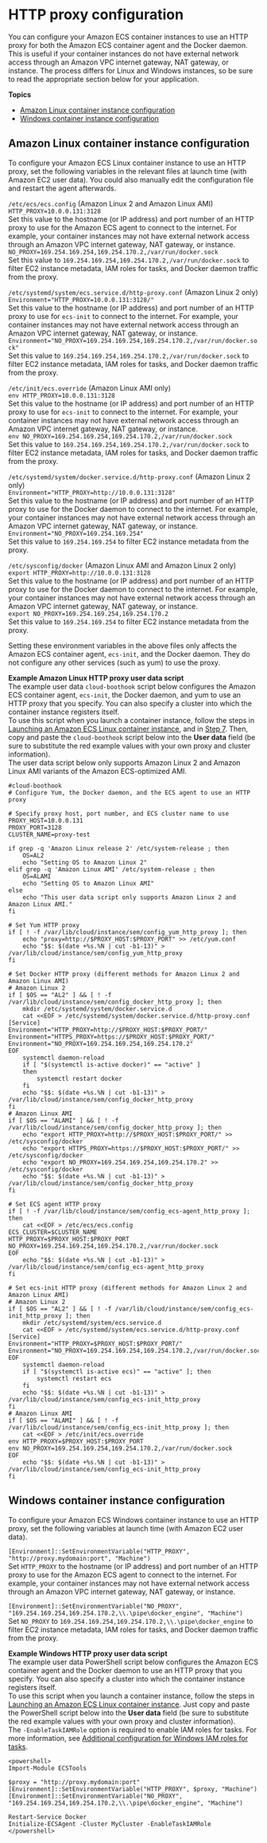 # HTTP proxy configuration<a name="http_proxy_config"></a>

You can configure your Amazon ECS container instances to use an HTTP proxy for both the Amazon ECS container agent and the Docker daemon\. This is useful if your container instances do not have external network access through an Amazon VPC internet gateway, NAT gateway, or instance\. The process differs for Linux and Windows instances, so be sure to read the appropriate section below for your application\.

**Topics**
+ [Amazon Linux container instance configuration](#linux-proxy)
+ [Windows container instance configuration](#windows-proxy)

## Amazon Linux container instance configuration<a name="linux-proxy"></a>

To configure your Amazon ECS Linux container instance to use an HTTP proxy, set the following variables in the relevant files at launch time \(with Amazon EC2 user data\)\. You could also manually edit the configuration file and restart the agent afterwards\.

`/etc/ecs/ecs.config` \(Amazon Linux 2 and Amazon Linux AMI\)    
`HTTP_PROXY=10.0.0.131:3128`  
Set this value to the hostname \(or IP address\) and port number of an HTTP proxy to use for the Amazon ECS agent to connect to the internet\. For example, your container instances may not have external network access through an Amazon VPC internet gateway, NAT gateway, or instance\.  
`NO_PROXY=169.254.169.254,169.254.170.2,/var/run/docker.sock`  
Set this value to `169.254.169.254,169.254.170.2,/var/run/docker.sock` to filter EC2 instance metadata, IAM roles for tasks, and Docker daemon traffic from the proxy\. 

`/etc/systemd/system/ecs.service.d/http-proxy.conf` \(Amazon Linux 2 only\)    
`Environment="HTTP_PROXY=10.0.0.131:3128/"`  
Set this value to the hostname \(or IP address\) and port number of an HTTP proxy to use for `ecs-init` to connect to the internet\. For example, your container instances may not have external network access through an Amazon VPC internet gateway, NAT gateway, or instance\.  
`Environment="NO_PROXY=169.254.169.254,169.254.170.2,/var/run/docker.sock"`  
Set this value to `169.254.169.254,169.254.170.2,/var/run/docker.sock` to filter EC2 instance metadata, IAM roles for tasks, and Docker daemon traffic from the proxy\. 

`/etc/init/ecs.override` \(Amazon Linux AMI only\)    
`env HTTP_PROXY=10.0.0.131:3128`  
Set this value to the hostname \(or IP address\) and port number of an HTTP proxy to use for `ecs-init` to connect to the internet\. For example, your container instances may not have external network access through an Amazon VPC internet gateway, NAT gateway, or instance\.  
`env NO_PROXY=169.254.169.254,169.254.170.2,/var/run/docker.sock`  
Set this value to `169.254.169.254,169.254.170.2,/var/run/docker.sock` to filter EC2 instance metadata, IAM roles for tasks, and Docker daemon traffic from the proxy\. 

`/etc/systemd/system/docker.service.d/http-proxy.conf` \(Amazon Linux 2 only\)    
`Environment="HTTP_PROXY=http://10.0.0.131:3128"`  
Set this value to the hostname \(or IP address\) and port number of an HTTP proxy to use for the Docker daemon to connect to the internet\. For example, your container instances may not have external network access through an Amazon VPC internet gateway, NAT gateway, or instance\.  
`Environment="NO_PROXY=169.254.169.254"`  
Set this value to `169.254.169.254` to filter EC2 instance metadata from the proxy\. 

`/etc/sysconfig/docker` \(Amazon Linux AMI and Amazon Linux 2 only\)    
`export HTTP_PROXY=http://10.0.0.131:3128`  
Set this value to the hostname \(or IP address\) and port number of an HTTP proxy to use for the Docker daemon to connect to the internet\. For example, your container instances may not have external network access through an Amazon VPC internet gateway, NAT gateway, or instance\.  
`export NO_PROXY=169.254.169.254,169.254.170.2`  
Set this value to `169.254.169.254` to filter EC2 instance metadata from the proxy\. 

Setting these environment variables in the above files only affects the Amazon ECS container agent, `ecs-init`, and the Docker daemon\. They do not configure any other services \(such as yum\) to use the proxy\.

**Example Amazon Linux HTTP proxy user data script**  
The example user data `cloud-boothook` script below configures the Amazon ECS container agent, `ecs-init`, the Docker daemon, and yum to use an HTTP proxy that you specify\. You can also specify a cluster into which the container instance registers itself\.  
To use this script when you launch a container instance, follow the steps in [Launching an Amazon ECS Linux container instance](launch_container_instance.md), and in [Step 7](launch_container_instance.md#instance-launch-user-data-step)\. Then, copy and paste the `cloud-boothook` script below into the **User data** field \(be sure to substitute the red example values with your own proxy and cluster information\)\.  
The user data script below only supports Amazon Linux 2 and Amazon Linux AMI variants of the Amazon ECS\-optimized AMI\.

```
#cloud-boothook
# Configure Yum, the Docker daemon, and the ECS agent to use an HTTP proxy

# Specify proxy host, port number, and ECS cluster name to use
PROXY_HOST=10.0.0.131
PROXY_PORT=3128
CLUSTER_NAME=proxy-test

if grep -q 'Amazon Linux release 2' /etc/system-release ; then
    OS=AL2
    echo "Setting OS to Amazon Linux 2"
elif grep -q 'Amazon Linux AMI' /etc/system-release ; then
    OS=ALAMI
    echo "Setting OS to Amazon Linux AMI"
else
    echo "This user data script only supports Amazon Linux 2 and Amazon Linux AMI."
fi

# Set Yum HTTP proxy
if [ ! -f /var/lib/cloud/instance/sem/config_yum_http_proxy ]; then
    echo "proxy=http://$PROXY_HOST:$PROXY_PORT" >> /etc/yum.conf
    echo "$$: $(date +%s.%N | cut -b1-13)" > /var/lib/cloud/instance/sem/config_yum_http_proxy
fi

# Set Docker HTTP proxy (different methods for Amazon Linux 2 and Amazon Linux AMI)
# Amazon Linux 2
if [ $OS == "AL2" ] && [ ! -f /var/lib/cloud/instance/sem/config_docker_http_proxy ]; then
    mkdir /etc/systemd/system/docker.service.d
    cat <<EOF > /etc/systemd/system/docker.service.d/http-proxy.conf
[Service]
Environment="HTTP_PROXY=http://$PROXY_HOST:$PROXY_PORT/"
Environment="HTTPS_PROXY=https://$PROXY_HOST:$PROXY_PORT/"
Environment="NO_PROXY=169.254.169.254,169.254.170.2"
EOF
    systemctl daemon-reload
    if [ "$(systemctl is-active docker)" == "active" ] 
    then 
        systemctl restart docker
    fi 
    echo "$$: $(date +%s.%N | cut -b1-13)" > /var/lib/cloud/instance/sem/config_docker_http_proxy
fi
# Amazon Linux AMI
if [ $OS == "ALAMI" ] && [ ! -f /var/lib/cloud/instance/sem/config_docker_http_proxy ]; then
    echo "export HTTP_PROXY=http://$PROXY_HOST:$PROXY_PORT/" >> /etc/sysconfig/docker
    echo "export HTTPS_PROXY=https://$PROXY_HOST:$PROXY_PORT/" >> /etc/sysconfig/docker
    echo "export NO_PROXY=169.254.169.254,169.254.170.2" >> /etc/sysconfig/docker
    echo "$$: $(date +%s.%N | cut -b1-13)" > /var/lib/cloud/instance/sem/config_docker_http_proxy
fi

# Set ECS agent HTTP proxy
if [ ! -f /var/lib/cloud/instance/sem/config_ecs-agent_http_proxy ]; then
    cat <<EOF > /etc/ecs/ecs.config
ECS_CLUSTER=$CLUSTER_NAME
HTTP_PROXY=$PROXY_HOST:$PROXY_PORT
NO_PROXY=169.254.169.254,169.254.170.2,/var/run/docker.sock
EOF
    echo "$$: $(date +%s.%N | cut -b1-13)" > /var/lib/cloud/instance/sem/config_ecs-agent_http_proxy
fi

# Set ecs-init HTTP proxy (different methods for Amazon Linux 2 and Amazon Linux AMI)
# Amazon Linux 2
if [ $OS == "AL2" ] && [ ! -f /var/lib/cloud/instance/sem/config_ecs-init_http_proxy ]; then
    mkdir /etc/systemd/system/ecs.service.d
    cat <<EOF > /etc/systemd/system/ecs.service.d/http-proxy.conf
[Service]
Environment="HTTP_PROXY=$PROXY_HOST:$PROXY_PORT/"
Environment="NO_PROXY=169.254.169.254,169.254.170.2,/var/run/docker.sock"
EOF
    systemctl daemon-reload
    if [ "$(systemctl is-active ecs)" == "active" ]; then 
        systemctl restart ecs
    fi 
    echo "$$: $(date +%s.%N | cut -b1-13)" > /var/lib/cloud/instance/sem/config_ecs-init_http_proxy
fi
# Amazon Linux AMI
if [ $OS == "ALAMI" ] && [ ! -f /var/lib/cloud/instance/sem/config_ecs-init_http_proxy ]; then
    cat <<EOF > /etc/init/ecs.override
env HTTP_PROXY=$PROXY_HOST:$PROXY_PORT
env NO_PROXY=169.254.169.254,169.254.170.2,/var/run/docker.sock
EOF
    echo "$$: $(date +%s.%N | cut -b1-13)" > /var/lib/cloud/instance/sem/config_ecs-init_http_proxy
fi
```

## Windows container instance configuration<a name="windows-proxy"></a>

To configure your Amazon ECS Windows container instance to use an HTTP proxy, set the following variables at launch time \(with Amazon EC2 user data\)\.

`[Environment]::SetEnvironmentVariable("HTTP_PROXY", "http://proxy.mydomain:port", "Machine")`  
Set `HTTP_PROXY` to the hostname \(or IP address\) and port number of an HTTP proxy to use for the Amazon ECS agent to connect to the internet\. For example, your container instances may not have external network access through an Amazon VPC internet gateway, NAT gateway, or instance\.

`[Environment]::SetEnvironmentVariable("NO_PROXY", "169.254.169.254,169.254.170.2,\\.\pipe\docker_engine", "Machine")`  
Set `NO_PROXY` to `169.254.169.254,169.254.170.2,\\.\pipe\docker_engine` to filter EC2 instance metadata, IAM roles for tasks, and Docker daemon traffic from the proxy\. 

**Example Windows HTTP proxy user data script**  
The example user data PowerShell script below configures the Amazon ECS container agent and the Docker daemon to use an HTTP proxy that you specify\. You can also specify a cluster into which the container instance registers itself\.  
To use this script when you launch a container instance, follow the steps in [Launching an Amazon ECS Linux container instance](launch_container_instance.md)\. Just copy and paste the PowerShell script below into the **User data** field \(be sure to substitute the red example values with your own proxy and cluster information\)\.  
The `-EnableTaskIAMRole` option is required to enable IAM roles for tasks\. For more information, see [Additional configuration for Windows IAM roles for tasks](windows_task_IAM_roles.md)\.

```
<powershell>
Import-Module ECSTools

$proxy = "http://proxy.mydomain:port"
[Environment]::SetEnvironmentVariable("HTTP_PROXY", $proxy, "Machine")
[Environment]::SetEnvironmentVariable("NO_PROXY", "169.254.169.254,169.254.170.2,\\.\pipe\docker_engine", "Machine")

Restart-Service Docker
Initialize-ECSAgent -Cluster MyCluster -EnableTaskIAMRole
</powershell>
```